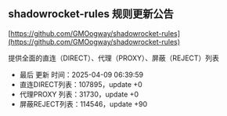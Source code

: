 ## shadowrocket-rules 规则更新公告

[https://github.com/GMOogway/shadowrocket-rules](https://github.com/GMOogway/shadowrocket-rules)

提供全面的直连（DIRECT）、代理（PROXY）、屏蔽（REJECT）列表
- 最后 更新 时间：2025-04-09 06:39:59
- 直连DIRECT列表：107895，update +0
- 代理PROXY 列表：31730，update +0
- 屏蔽REJECT列表：114546，update +90